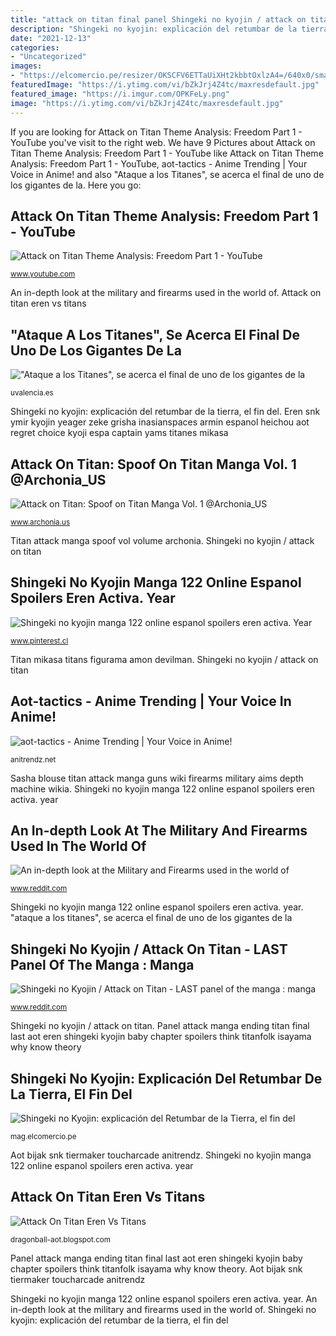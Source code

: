 ```yaml
---
title: "attack on titan final panel Shingeki no kyojin / attack on titan"
description: "Shingeki no kyojin: explicación del retumbar de la tierra, el fin del"
date: "2021-12-13"
categories:
- "Uncategorized"
images:
- "https://elcomercio.pe/resizer/OKSCFV6ETTaUiXHt2kbbtOxlzA4=/640x0/smart/filters:format(jpeg):quality(75)/cloudfront-us-east-1.images.arcpublishing.com/elcomercio/THUM7L4CBZAIFKE7OB2ZFSVZRA.jpg"
featuredImage: "https://i.ytimg.com/vi/bZkJrj4Z4tc/maxresdefault.jpg"
featured_image: "https://i.imgur.com/OPKFeLy.png"
image: "https://i.ytimg.com/vi/bZkJrj4Z4tc/maxresdefault.jpg"
---
```


If you are looking for Attack on Titan Theme Analysis: Freedom Part 1 - YouTube you've visit to the right web. We have 9 Pictures about Attack on Titan Theme Analysis: Freedom Part 1 - YouTube like Attack on Titan Theme Analysis: Freedom Part 1 - YouTube, aot-tactics - Anime Trending | Your Voice in Anime! and also &quot;Ataque a los Titanes&quot;, se acerca el final de uno de los gigantes de la. Here you go:

## Attack On Titan Theme Analysis: Freedom Part 1 - YouTube

![Attack on Titan Theme Analysis: Freedom Part 1 - YouTube](https://i.ytimg.com/vi/bZkJrj4Z4tc/maxresdefault.jpg "Shingeki no kyojin manga 122 online espanol spoilers eren activa. year")

<small>www.youtube.com</small>

An in-depth look at the military and firearms used in the world of. Attack on titan eren vs titans

## &quot;Ataque A Los Titanes&quot;, Se Acerca El Final De Uno De Los Gigantes De La

![&quot;Ataque a los Titanes&quot;, se acerca el final de uno de los gigantes de la](https://uvalencia.es/a/ataque-a-los-titanes-se-acerca-el-final-de-uno-de-los-gigantes-de-la-animacion-japonesa/eren.jpg "&quot;ataque a los titanes&quot;, se acerca el final de uno de los gigantes de la")

<small>uvalencia.es</small>

Shingeki no kyojin: explicación del retumbar de la tierra, el fin del. Eren snk ymir kyojin yeager zeke grisha inasianspaces armin espanol heichou aot regret choice kyoji espa captain yams titanes mikasa

## Attack On Titan: Spoof On Titan Manga Vol. 1 @Archonia_US

![Attack on Titan: Spoof on Titan Manga Vol. 1 @Archonia_US](https://cdn.archonia.us/images/1-61185-1-1-original1/attack-on-titan-spoof-on-titan-manga-vol-1.jpg "Shingeki no kyojin / attack on titan")

<small>www.archonia.us</small>

Titan attack manga spoof vol volume archonia. Shingeki no kyojin / attack on titan

## Shingeki No Kyojin Manga 122 Online Espanol Spoilers Eren Activa. Year

![Shingeki no kyojin manga 122 online espanol spoilers eren activa. Year](https://i.pinimg.com/736x/5f/7d/5d/5f7d5d349ab8363e05b4895c286a5df7.jpg "An in-depth look at the military and firearms used in the world of")

<small>www.pinterest.cl</small>

Titan mikasa titans figurama amon devilman. Shingeki no kyojin / attack on titan

## Aot-tactics - Anime Trending | Your Voice In Anime!

![aot-tactics - Anime Trending | Your Voice in Anime!](https://i0.wp.com/anitrendz.net/news/wp-content/uploads/2019/08/aot-tactics.jpeg?fit=1280%2C811&amp;ssl=1 "Eren snk ymir kyojin yeager zeke grisha inasianspaces armin espanol heichou aot regret choice kyoji espa captain yams titanes mikasa")

<small>anitrendz.net</small>

Sasha blouse titan attack manga guns wiki firearms military aims depth machine wikia. Shingeki no kyojin manga 122 online espanol spoilers eren activa. year

## An In-depth Look At The Military And Firearms Used In The World Of

![An in-depth look at the Military and Firearms used in the world of](https://i.imgur.com/OPKFeLy.png "Attack on titan theme analysis: freedom part 1")

<small>www.reddit.com</small>

Shingeki no kyojin manga 122 online espanol spoilers eren activa. year. &quot;ataque a los titanes&quot;, se acerca el final de uno de los gigantes de la

## Shingeki No Kyojin / Attack On Titan - LAST Panel Of The Manga : Manga

![Shingeki no Kyojin / Attack on Titan - LAST panel of the manga : manga](https://preview.redd.it/di1xdaw9o3z11.png?auto=webp&amp;s=455753ab8c1f64b57bdfcd5e117f77b377a9f513 "Shingeki no kyojin: explicación del retumbar de la tierra, el fin del")

<small>www.reddit.com</small>

Shingeki no kyojin / attack on titan. Panel attack manga ending titan final last aot eren shingeki kyojin baby chapter spoilers think titanfolk isayama why know theory

## Shingeki No Kyojin: Explicación Del Retumbar De La Tierra, El Fin Del

![Shingeki no Kyojin: explicación del Retumbar de la Tierra, el fin del](https://elcomercio.pe/resizer/OKSCFV6ETTaUiXHt2kbbtOxlzA4=/640x0/smart/filters:format(jpeg):quality(75)/cloudfront-us-east-1.images.arcpublishing.com/elcomercio/THUM7L4CBZAIFKE7OB2ZFSVZRA.jpg "Attack on titan eren vs titans")

<small>mag.elcomercio.pe</small>

Aot bijak snk tiermaker toucharcade anitrendz. Shingeki no kyojin manga 122 online espanol spoilers eren activa. year

## Attack On Titan Eren Vs Titans

![Attack On Titan Eren Vs Titans](https://lh6.googleusercontent.com/proxy/Yf4EXIw2aZpl31OhyE-RR9dHQpuaLJuz492wC3XSlOO8Wm1ugocbaIe069m26kGV2IB8fp4JQEm5PvaIkbvS2Fw00dD7QFa7tmk73m7vBzXdftfSqQhCZBzJ9nL5NmN-ucO4k6qwmQ=w1200-h630-p-k-no-nu "Attack on titan eren vs titans")

<small>dragonball-aot.blogspot.com</small>

Panel attack manga ending titan final last aot eren shingeki kyojin baby chapter spoilers think titanfolk isayama why know theory. Aot bijak snk tiermaker toucharcade anitrendz

Shingeki no kyojin manga 122 online espanol spoilers eren activa. year. An in-depth look at the military and firearms used in the world of. Shingeki no kyojin: explicación del retumbar de la tierra, el fin del

